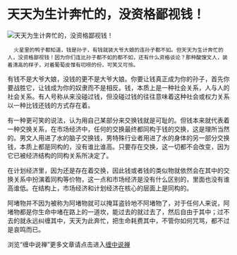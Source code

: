 天天为生计奔忙的，没资格鄙视钱！
====

			

                                                                    

![天天为生计奔忙的，没资格鄙视钱！](http://simg.sinajs.cn/blog7style/images/common/sg_trans.gif)

                                                                   

                                                                   

      火星里的鸭子都知道，钱是孙子，有钱就装大爷大娘的连孙子都不如。但天天为生计奔忙的人，没资格鄙视钱！因为你们连比孙子都不如的都不如，还有什么资格谈论？那种酸馊文人，装着清高的样子，对着葡萄皮惟有叨唠的份，可笑又可怜。  
  
   有钱不是大爷大娘，没钱的更不是大爷大娘。你要让钱真正成为你的孙子，首先你要战胜它，让钱成为你的奴隶而不是相反。钱，本质上是一种社会关系，人与人的社会关系。有人号称从来没碰过钱，但没碰过钱的往往意味着这种社会或权力关系以一种比钱还钱的方式存在着。  
  
   有一种更可笑的说法，认为用自己某部分来交换钱就是可耻的。但钱本来就代表着一种交换关系，在市场经济中，任何的交换最终都同构于钱的交换，这是理所当然的。男文人用进了水的脑子交换钱，男特殊行业者用进了水的身体的另一部分交换钱，本质上都是同构的，没有谁比谁高。只要存在交换，这一切都不会改变，因为它已被经济结构的同构关系所决定了。  
  
   在计划经济里，因为还是存在着交换，因此钱或者钱的类似物就依然会在其中的交换关系中扮演着同构等价物，这一点和市场经济是没有什么区别的，里面也没有谁高谁低。在结构上，市场经济和计划经济在核心的层面上是同构的。  
  
   阿堵物并不因为被称为阿堵物就可以掩耳盗铃地不阿堵物了，对于任何人来说，阿堵物都是你生命中堵在路上的一道坎，能过去的就过去了，然后自由于其中；过不去的就永远纠缠其中，天天为此奔忙，把生命耗费其中，不管你如何咒骂，都不过是哀鸣而已。

浏览“缠中说禅”更多文章请点击进入[缠中说禅](http://blog.sina.com.cn/m/chzhshch)

